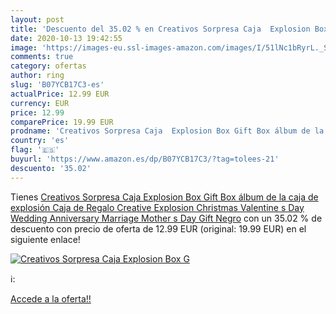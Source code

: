 ```yaml
---
layout: post
title: 'Descuento del 35.02 % en Creativos Sorpresa Caja  Explosion Box G'
date: 2020-10-13 19:42:55
image: 'https://images-eu.ssl-images-amazon.com/images/I/51lNc1bRyrL._SL200_.jpg'
comments: true
category: ofertas
author: ring
slug: 'B07YCB17C3-es'
actualPrice: 12.99 EUR
currency: EUR
price: 12.99
comparePrice: 19.99 EUR
prodname: 'Creativos Sorpresa Caja  Explosion Box Gift Box álbum de la caja de explosión Caja de Regalo Creative Explosion Christmas Valentine s Day Wedding Anniversary Marriage Mother s Day Gift  Negro'
country: 'es'
flag: '🇪🇸'
buyurl: 'https://www.amazon.es/dp/B07YCB17C3/?tag=tolees-21'
descuento: '35.02'
---
```


Tienes [Creativos Sorpresa Caja  Explosion Box Gift Box álbum de la caja de explosión Caja de Regalo Creative Explosion Christmas Valentine s Day Wedding Anniversary Marriage Mother s Day Gift  Negro](https://www.amazon.es/dp/B07YCB17C3/?tag=tolees-21) con un 35.02 % de descuento con precio de oferta de 12.99 EUR (original: 19.99 EUR) en el siguiente enlace!

[![Creativos Sorpresa Caja  Explosion Box G](https://images-eu.ssl-images-amazon.com/images/I/51lNc1bRyrL._SL200_.jpg)](https://www.amazon.es/dp/B07YCB17C3/?tag=tolees-21)

ℹ️:


[Accede a la oferta!!](https://www.amazon.es/dp/B07YCB17C3/?tag=tolees-21)
